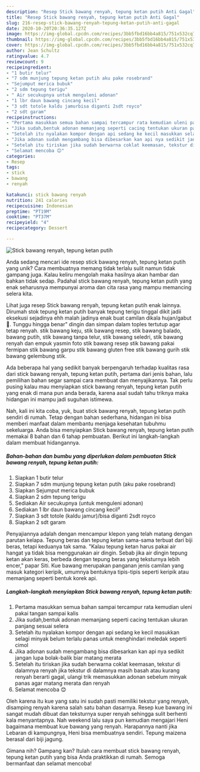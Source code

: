 ```yaml
---
description: "Resep Stick bawang renyah, tepung ketan putih Anti Gagal"
title: "Resep Stick bawang renyah, tepung ketan putih Anti Gagal"
slug: 216-resep-stick-bawang-renyah-tepung-ketan-putih-anti-gagal
date: 2020-10-20T20:36:35.127Z
image: https://img-global.cpcdn.com/recipes/3bb5fbd16bb4a815/751x532cq70/stick-bawang-renyah-tepung-ketan-putih-foto-resep-utama.jpg
thumbnail: https://img-global.cpcdn.com/recipes/3bb5fbd16bb4a815/751x532cq70/stick-bawang-renyah-tepung-ketan-putih-foto-resep-utama.jpg
cover: https://img-global.cpcdn.com/recipes/3bb5fbd16bb4a815/751x532cq70/stick-bawang-renyah-tepung-ketan-putih-foto-resep-utama.jpg
author: Jean Schultz
ratingvalue: 4.7
reviewcount: 9
recipeingredient:
- "1 butir telur"
- "7 sdm munjung tepung ketan putih aku pake rosebrand"
- "Sejumput merica bubuk"
- "2 sdm tepung terigu"
- " Air secukupnya untuk menguleni adonan"
- "1 lbr daun bawang cincang kecil"
- "3 sdt totole kaldu jamurbisa diganti 2sdt royco"
- "2 sdt garam"
recipeinstructions:
- "Pertama masukkan semua bahan sampai tercampur rata kemudian uleni pakai tangan sampai kalis"
- "Jika sudah,bentuk adonan memanjang seperti cacing tentukan ukuran panjang sesuai selera"
- "Setelah itu nyalakan kompor dengan api sedang ke kecil masukkan selagi minyak belum terlalu panas untuk menghindari meledak seperti cimol"
- "Jika adonan sudah mengambang bisa dibesarkan kan api nya sedikit jangan lupa bolak-balik biar matang merata"
- "Setelah itu tiriskan jika sudah berwarna coklat keemasan, tekstur di dalamnya renyah jika tekstur di dalamnya masih basah atau kurang renyah berarti gagal, ulangi trik memasukkan adonan sebelum minyak panas agar matang merata dan renyah"
- "Selamat mencoba 😊"
categories:
- Resep
tags:
- stick
- bawang
- renyah

katakunci: stick bawang renyah 
nutrition: 241 calories
recipecuisine: Indonesian
preptime: "PT19M"
cooktime: "PT37M"
recipeyield: "4"
recipecategory: Dessert

---
```



![Stick bawang renyah, tepung ketan putih](https://img-global.cpcdn.com/recipes/3bb5fbd16bb4a815/751x532cq70/stick-bawang-renyah-tepung-ketan-putih-foto-resep-utama.jpg)

Anda sedang mencari ide resep stick bawang renyah, tepung ketan putih yang unik? Cara membuatnya memang tidak terlalu sulit namun tidak gampang juga. Kalau keliru mengolah maka hasilnya akan hambar dan bahkan tidak sedap. Padahal stick bawang renyah, tepung ketan putih yang enak seharusnya mempunyai aroma dan cita rasa yang mampu memancing selera kita.

Lihat juga resep Stick bawang renyah, tepung ketan putih enak lainnya. Dirumah stok tepung ketan putih banyak tepung terigu tinggal dikit jadii eksekusi sejadinya ehh malah jadinya enak buat camilan dikala hujan/gabut 🤭. Tunggu hingga benar&#34; dingin dan simpan dalam toples tertutup agar tetap renyah. stik bawang keju, stik bawang resep, stik bawang balado, bawang putih, stik bawang tanpa telur, stik bawang seledri, stik bawang renyah dan empuk yasmin foto stik bawang resep stik bawang pakai fermipan stik bawang garpu stik bawang gluten free stik bawang gurih stik bawang gelembung stik.

Ada beberapa hal yang sedikit banyak berpengaruh terhadap kualitas rasa dari stick bawang renyah, tepung ketan putih, pertama dari jenis bahan, lalu pemilihan bahan segar sampai cara membuat dan menyajikannya. Tak perlu pusing kalau mau menyiapkan stick bawang renyah, tepung ketan putih yang enak di mana pun anda berada, karena asal sudah tahu triknya maka hidangan ini mampu jadi suguhan istimewa.


Nah, kali ini kita coba, yuk, buat stick bawang renyah, tepung ketan putih sendiri di rumah. Tetap dengan bahan sederhana, hidangan ini bisa memberi manfaat dalam membantu menjaga kesehatan tubuhmu sekeluarga. Anda bisa menyiapkan Stick bawang renyah, tepung ketan putih memakai 8 bahan dan 6 tahap pembuatan. Berikut ini langkah-langkah dalam membuat hidangannya.

<!--inarticleads1-->

##### Bahan-bahan dan bumbu yang diperlukan dalam pembuatan Stick bawang renyah, tepung ketan putih:

1. Siapkan 1 butir telur
1. Siapkan 7 sdm munjung tepung ketan putih (aku pake rosebrand)
1. Siapkan Sejumput merica bubuk
1. Siapkan 2 sdm tepung terigu
1. Sediakan  Air secukupnya (untuk menguleni adonan)
1. Sediakan 1 lbr daun bawang cincang kecil²
1. Siapkan 3 sdt totole (kaldu jamur)/bisa diganti 2sdt royco
1. Siapkan 2 sdt garam


Penyajiannya adalah dengan mencampur klepon yang telah matang dengan parutan kelapa. Tepung beras dan tepung ketan sama-sama terbuat dari biji beras, tetapi keduanya tak sama. &#34;Kalau tepung ketan harus pakai air hangat ya tidak bisa menggunakan air dingin. Sebab jika air dingin tepung ketan akan keras, berbeda dengan tepung beras yang teksturnya lebih encer,&#34; papar Siti. Kue bawang merupakan panganan jenis camilan yang masuk kategori keripik, umumnya bentuknya tipis-tipis seperti keripik atau memanjang seperti bentuk korek api. 

<!--inarticleads2-->

##### Langkah-langkah menyiapkan Stick bawang renyah, tepung ketan putih:

1. Pertama masukkan semua bahan sampai tercampur rata kemudian uleni pakai tangan sampai kalis
1. Jika sudah,bentuk adonan memanjang seperti cacing tentukan ukuran panjang sesuai selera
1. Setelah itu nyalakan kompor dengan api sedang ke kecil masukkan selagi minyak belum terlalu panas untuk menghindari meledak seperti cimol
1. Jika adonan sudah mengambang bisa dibesarkan kan api nya sedikit jangan lupa bolak-balik biar matang merata
1. Setelah itu tiriskan jika sudah berwarna coklat keemasan, tekstur di dalamnya renyah jika tekstur di dalamnya masih basah atau kurang renyah berarti gagal, ulangi trik memasukkan adonan sebelum minyak panas agar matang merata dan renyah
1. Selamat mencoba 😊


Oleh karena itu kue yang satu ini sudah pasti memiliki tekstur yang renyah, disamping renyah karena salah satu bahan dasarnya. Resep kue bawang ini sangat mudah dibuat dan teksturnya super renyah sehingga sulit berhenti kala menyantapnya. Nah weekend lalu saya pun kemudian mengajari Heni bagaimana membuat kue bawang yang renyah. Harapannya nanti jika Lebaran di kampungnya, Heni bisa membuatnya sendiri. Tepung maizena berasal dari biji jagung. 

Gimana nih? Gampang kan? Itulah cara membuat stick bawang renyah, tepung ketan putih yang bisa Anda praktikkan di rumah. Semoga bermanfaat dan selamat mencoba!
